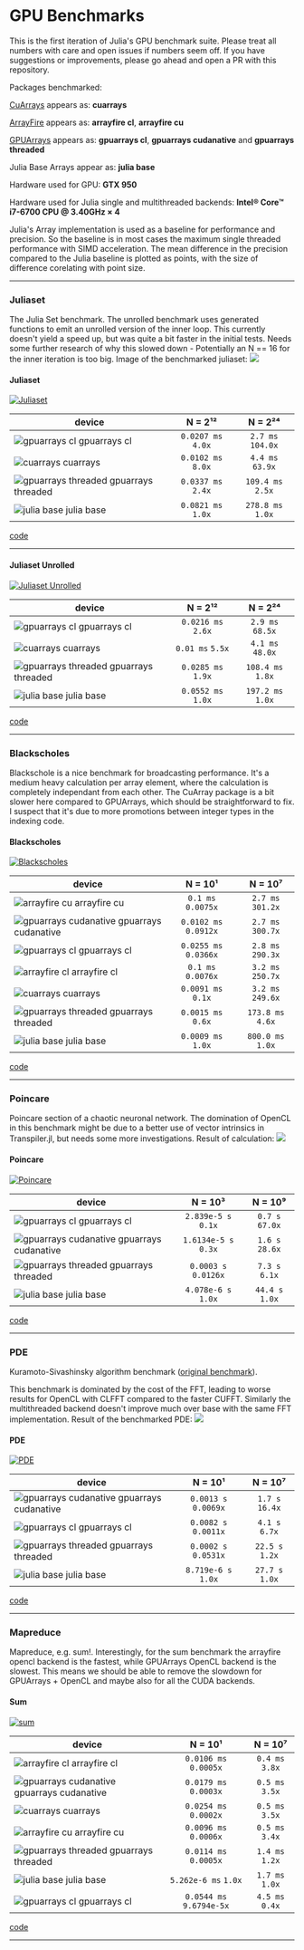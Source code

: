 # GPU Benchmarks

This is the first iteration of Julia's GPU benchmark suite.
Please treat all numbers with care and open issues if numbers seem off.
If you have suggestions or improvements, please go ahead and open a PR with this repository.

Packages benchmarked:

[CuArrays](https://github.com/FluxML/CuArrays.jl) appears as: **cuarrays**

[ArrayFire](https://github.com/gaika/ArrayFire.jl) appears as: **arrayfire cl**, **arrayfire cu**

[GPUArrays](https://github.com/JuliaGPU/GPUArrays.jl) appears as: **gpuarrays cl**, **gpuarrays cudanative** and **gpuarrays threaded**

Julia Base Arrays appear as: **julia base**

Hardware used for GPU: **GTX 950**

Hardware used for Julia single and multithreaded backends: **Intel® Core™ i7-6700 CPU @ 3.40GHz × 4**

Julia's Array implementation is used as a baseline for performance and precision.
So the baseline is in most cases the maximum single threaded performance with SIMD acceleration.
The mean difference in the precision compared to the Julia baseline is plotted as points, with the size of difference corelating with point size.

---


### Juliaset
The Julia Set benchmark.
The unrolled benchmark uses generated functions to emit an unrolled version of the inner loop.
This currently doesn't yield a speed up, but was quite a bit faster in the initial tests.
Needs some further research of why this slowed down - Potentially an N == 16 for the inner iteration is too big.
Image of the benchmarked juliaset:
![](https://github.com/JuliaGPU/GPUBenchmarks.jl/blob/master/results/plots/juliaset_result.png?raw=true)

#### Juliaset
[![Juliaset](https://github.com/JuliaGPU/GPUBenchmarks.jl/blob/master/results/plots/Juliaset.png/?raw=true)](https://github.com/JuliaGPU/GPUBenchmarks.jl/blob/master/benchmark/juliaset.jl/)

| device | N = 2¹² | N = 2²⁴ |
| --- |  :---: | :---: |
| ![gpuarrays cl](https://placehold.it/15/b2df8a/000000?text=+) gpuarrays cl |  `0.0207 ms` `4.0x` | `2.7 ms` `104.0x` |
| ![cuarrays](https://placehold.it/15/33a02c/000000?text=+) cuarrays |  `0.0102 ms` `8.0x` | `4.4 ms` `63.9x` |
| ![gpuarrays threaded](https://placehold.it/15/a6cee3/000000?text=+) gpuarrays threaded |  `0.0337 ms` `2.4x` | `109.4 ms` `2.5x` |
| ![julia base](https://placehold.it/15/fb9a99/000000?text=+) julia base |  `0.0821 ms` `1.0x` | `278.8 ms` `1.0x` |

[code](https://github.com/JuliaGPU/GPUBenchmarks.jl/blob/master/benchmark/juliaset.jl/)

___

#### Juliaset Unrolled
[![Juliaset Unrolled](https://github.com/JuliaGPU/GPUBenchmarks.jl/blob/master/results/plots/Juliaset%20Unrolled.png/?raw=true)](https://github.com/JuliaGPU/GPUBenchmarks.jl/blob/master/benchmark/juliaset.jl/)

| device | N = 2¹² | N = 2²⁴ |
| --- |  :---: | :---: |
| ![gpuarrays cl](https://placehold.it/15/b2df8a/000000?text=+) gpuarrays cl |  `0.0216 ms` `2.6x` | `2.9 ms` `68.5x` |
| ![cuarrays](https://placehold.it/15/33a02c/000000?text=+) cuarrays |  `0.01 ms` `5.5x` | `4.1 ms` `48.0x` |
| ![gpuarrays threaded](https://placehold.it/15/a6cee3/000000?text=+) gpuarrays threaded |  `0.0285 ms` `1.9x` | `108.4 ms` `1.8x` |
| ![julia base](https://placehold.it/15/fb9a99/000000?text=+) julia base |  `0.0552 ms` `1.0x` | `197.2 ms` `1.0x` |

[code](https://github.com/JuliaGPU/GPUBenchmarks.jl/blob/master/benchmark/juliaset.jl/)

___

### Blackscholes
Blackschole is a nice benchmark for broadcasting performance.
It's a medium heavy calculation per array element, where the calculation is completely
independant from each other.
The CuArray package is a bit slower here compared to GPUArrays, which should be straightforward to fix.
I suspect that it's due to more promotions between integer types in the indexing code.

#### Blackscholes
[![Blackscholes](https://github.com/JuliaGPU/GPUBenchmarks.jl/blob/master/results/plots/Blackscholes.png/?raw=true)](https://github.com/JuliaGPU/GPUBenchmarks.jl/blob/master/benchmark/blackscholes.jl/)

| device | N = 10¹ | N = 10⁷ |
| --- |  :---: | :---: |
| ![arrayfire cu](https://placehold.it/15/fdbf6f/000000?text=+) arrayfire cu |  `0.1 ms` `0.0075x` | `2.7 ms` `301.2x` |
| ![gpuarrays cudanative](https://placehold.it/15/b2df8a/000000?text=+) gpuarrays cudanative |  `0.0102 ms` `0.0912x` | `2.7 ms` `300.7x` |
| ![gpuarrays cl](https://placehold.it/15/33a02c/000000?text=+) gpuarrays cl |  `0.0255 ms` `0.0366x` | `2.8 ms` `290.3x` |
| ![arrayfire cl](https://placehold.it/15/e31a1c/000000?text=+) arrayfire cl |  `0.1 ms` `0.0076x` | `3.2 ms` `250.7x` |
| ![cuarrays](https://placehold.it/15/fb9a99/000000?text=+) cuarrays |  `0.0091 ms` `0.1x` | `3.2 ms` `249.6x` |
| ![gpuarrays threaded](https://placehold.it/15/a6cee3/000000?text=+) gpuarrays threaded |  `0.0015 ms` `0.6x` | `173.8 ms` `4.6x` |
| ![julia base](https://placehold.it/15/ff7f00/000000?text=+) julia base |  `0.0009 ms` `1.0x` | `800.0 ms` `1.0x` |

[code](https://github.com/JuliaGPU/GPUBenchmarks.jl/blob/master/benchmark/blackscholes.jl/)

___

### Poincare
Poincare section of a chaotic neuronal network.
The domination of OpenCL in this benchmark might be due to a better use of vector intrinsics in Transpiler.jl, but needs some
more investigations.
Result of calculation:
![](https://github.com/JuliaGPU/GPUBenchmarks.jl/blob/master/results/plots/poincare_result.png?raw=true)

#### Poincare
[![Poincare](https://github.com/JuliaGPU/GPUBenchmarks.jl/blob/master/results/plots/Poincare.png/?raw=true)](https://github.com/JuliaGPU/GPUBenchmarks.jl/blob/master/benchmark/poincare.jl/)

| device | N = 10³ | N = 10⁹ |
| --- |  :---: | :---: |
| ![gpuarrays cl](https://placehold.it/15/33a02c/000000?text=+) gpuarrays cl |  `2.839e-5 s` `0.1x` | `0.7 s` `67.0x` |
| ![gpuarrays cudanative](https://placehold.it/15/b2df8a/000000?text=+) gpuarrays cudanative |  `1.6134e-5 s` `0.3x` | `1.6 s` `28.6x` |
| ![gpuarrays threaded](https://placehold.it/15/a6cee3/000000?text=+) gpuarrays threaded |  `0.0003 s` `0.0126x` | `7.3 s` `6.1x` |
| ![julia base](https://placehold.it/15/fb9a99/000000?text=+) julia base |  `4.078e-6 s` `1.0x` | `44.4 s` `1.0x` |

[code](https://github.com/JuliaGPU/GPUBenchmarks.jl/blob/master/benchmark/poincare.jl/)

___

### PDE
Kuramoto-Sivashinsky algorithm benchmark ([original benchmark](https://github.com/johnfgibson/julia-pde-benchmark/blob/master/1-Kuramoto-Sivashinksy-benchmark.ipynb)).

This benchmark is dominated by the cost of the FFT, leading to worse results for OpenCL with
CLFFT compared to the faster CUFFT.
Similarly the multithreaded backend doesn't improve much over base with the same FFT implementation.
Result of the benchmarked PDE:
![](https://github.com/JuliaGPU/GPUBenchmarks.jl/blob/master/results/plots/pde_result.png?raw=true)

#### PDE
[![PDE](https://github.com/JuliaGPU/GPUBenchmarks.jl/blob/master/results/plots/PDE.png/?raw=true)](https://github.com/JuliaGPU/GPUBenchmarks.jl/blob/master/benchmark/PDE.jl/)

| device | N = 10¹ | N = 10⁷ |
| --- |  :---: | :---: |
| ![gpuarrays cudanative](https://placehold.it/15/b2df8a/000000?text=+) gpuarrays cudanative |  `0.0013 s` `0.0069x` | `1.7 s` `16.4x` |
| ![gpuarrays cl](https://placehold.it/15/33a02c/000000?text=+) gpuarrays cl |  `0.0082 s` `0.0011x` | `4.1 s` `6.7x` |
| ![gpuarrays threaded](https://placehold.it/15/a6cee3/000000?text=+) gpuarrays threaded |  `0.0002 s` `0.0531x` | `22.5 s` `1.2x` |
| ![julia base](https://placehold.it/15/fb9a99/000000?text=+) julia base |  `8.719e-6 s` `1.0x` | `27.7 s` `1.0x` |

[code](https://github.com/JuliaGPU/GPUBenchmarks.jl/blob/master/benchmark/PDE.jl/)

___

### Mapreduce
Mapreduce, e.g. sum!.
Interestingly, for the sum benchmark the arrayfire opencl backend is the fastest, while GPUArrays OpenCL backend is the slowest.
This means we should be able to remove the slowdown for GPUArrays + OpenCL and maybe also for all the CUDA backends.

#### Sum
[![sum](https://github.com/JuliaGPU/GPUBenchmarks.jl/blob/master/results/plots/sum.png/?raw=true)](https://github.com/JuliaGPU/GPUBenchmarks.jl/blob/master/benchmark/mapreduce.jl/)

| device | N = 10¹ | N = 10⁷ |
| --- |  :---: | :---: |
| ![arrayfire cl](https://placehold.it/15/fb9a99/000000?text=+) arrayfire cl |  `0.0106 ms` `0.0005x` | `0.4 ms` `3.8x` |
| ![gpuarrays cudanative](https://placehold.it/15/b2df8a/000000?text=+) gpuarrays cudanative |  `0.0179 ms` `0.0003x` | `0.5 ms` `3.5x` |
| ![cuarrays](https://placehold.it/15/ff7f00/000000?text=+) cuarrays |  `0.0254 ms` `0.0002x` | `0.5 ms` `3.5x` |
| ![arrayfire cu](https://placehold.it/15/e31a1c/000000?text=+) arrayfire cu |  `0.0096 ms` `0.0006x` | `0.5 ms` `3.4x` |
| ![gpuarrays threaded](https://placehold.it/15/a6cee3/000000?text=+) gpuarrays threaded |  `0.0114 ms` `0.0005x` | `1.4 ms` `1.2x` |
| ![julia base](https://placehold.it/15/fdbf6f/000000?text=+) julia base |  `5.262e-6 ms` `1.0x` | `1.7 ms` `1.0x` |
| ![gpuarrays cl](https://placehold.it/15/33a02c/000000?text=+) gpuarrays cl |  `0.0544 ms` `9.6794e-5x` | `4.5 ms` `0.4x` |

[code](https://github.com/JuliaGPU/GPUBenchmarks.jl/blob/master/benchmark/mapreduce.jl/)

___

